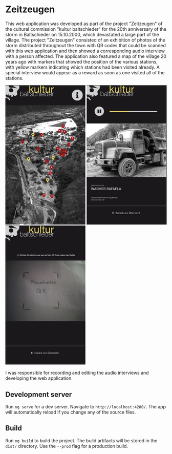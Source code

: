 # Zeitzeugen

This web application was developed as part of the project "Zeitzeugen" of the cultural commission "kultur baltschieder" for the 20th anniversary of the storm in Baltschieder on 15.10.2000, which devastated a large part of the village. The project "Zeitzeugen" consisted of an exhibition of photos of the storm distributed throughout the town with QR codes that could be scanned with this web application and then showed a corresponding audio interview with a person affected. The application also featured a map of the village 20 years ago with markers that showed the position of the various stations, with yellow markers indicating which stations had been visited already. A special interview would appear as a reward as soon as one visited all of the stations. 

<img src="img/map.png" width="250">  <img src="img/interview.png" width="250"> <img src="img/scanner.png" width="250">

I was responsible for recording and editing the audio interviews and developing the web application.

## Development server

Run `ng serve` for a dev server. Navigate to `http://localhost:4200/`. The app will automatically reload if you change any of the source files.

## Build

Run `ng build` to build the project. The build artifacts will be stored in the `dist/` directory. Use the `--prod` flag for a production build.
